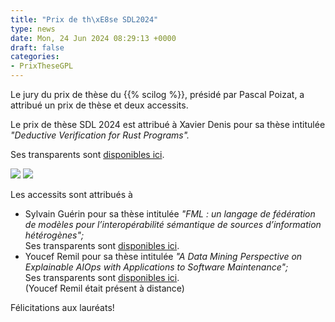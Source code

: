 ```yaml
---
title: "Prix de th\xE8se SDL2024"
type: news
date: Mon, 24 Jun 2024 08:29:13 +0000
draft: false
categories:
- PrixTheseGPL
---
```


Le jury du prix de thèse du {{% scilog %}}, présidé par Pascal Poizat, a attribué un prix de thèse et deux accessits.

Le prix de thèse SDL 2024 est attribué à Xavier Denis pour sa thèse intitulée _"Deductive Verification for Rust Programs"._

Ses transparents sont [disponibles ici](https://gdr-gpl.cnrs.fr/sites/default/files/documentsGPL/JourneesNationales/GPL2024/DenisGDRGPL.pdf).

![](https://lig-gdr-gpl.imag.fr/wp-content/uploads/2024/08/GPL2024PrixThese1.jpg) ![](https://lig-gdr-gpl.imag.fr/wp-content/uploads/2024/08/GPL2024PrixDeThese2.jpg)

Les accessits sont attribués à

  * Sylvain Guérin pour sa thèse intitulée _"FML : un langage de fédération de modèles pour l’interopérabilité sémantique de sources d’information hétérogènes";_  
Ses transparents sont [disponibles ici](https://gdr-gpl.cnrs.fr/sites/default/files/documentsGPL/JourneesNationales/GPL2024/GuerinPrixDeTheseGDRGPL.pdf).
  * Youcef Remil pour sa thèse intitulée _"A Data Mining Perspective on Explainable AIOps with Applications to Software Maintenance";_  
Ses transparents sont [disponibles ici](https://gdr-gpl.cnrs.fr/sites/default/files/documentsGPL/JourneesNationales/GPL2024/RemilPrixThese.pdf).  
(Youcef Remil était présent à distance)



Félicitations aux lauréats!
